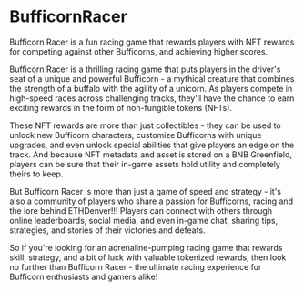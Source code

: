 # BufficornRacer

Bufficorn Racer is a fun racing game that rewards players with NFT rewards for competing against other Bufficorns, and achieving higher scores.


Bufficorn Racer is a thrilling racing game that puts players in the driver's seat of a unique and powerful Bufficorn - a mythical creature that combines the strength of a buffalo with the agility of a unicorn. As players compete in high-speed races across challenging tracks, they'll have the chance to earn exciting rewards in the form of non-fungible tokens (NFTs).


These NFT rewards are more than just collectibles - they can be used to unlock new Bufficorn characters, customize Bufficorns with unique upgrades, and even unlock special abilities that give players an edge on the track. And because NFT metadata and asset is stored on a BNB Greenfield, players can be sure that their in-game assets hold utility and completely theirs to keep.


But Bufficorn Racer is more than just a game of speed and strategy - it's also a community of players who share a passion for Bufficorns, racing and the lore behind ETHDenver!!! Players can connect with others through online leaderboards, social media, and even in-game chat, sharing tips, strategies, and stories of their victories and defeats.


So if you're looking for an adrenaline-pumping racing game that rewards skill, strategy, and a bit of luck with valuable tokenized rewards, then look no further than Bufficorn Racer - the ultimate racing experience for Bufficorn enthusiasts and gamers alike!

